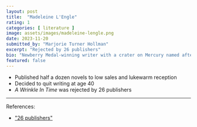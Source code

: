 ```yaml
---
layout: post
title:  "Madeleine L'Engle"
rating: 1
categories: [ literature ]
image: assets/images/madeleine-lengle.png
date: 2023-11-20
submitted_by: "Marjorie Turner Hollman"
excerpt: "Rejected by 26 publishers"
bio: "Newberry Medal-winning writer with a crater on Mercury named after her."
featured: false
---
```


- Published half a dozen novels to low sales and lukewarm reception
- Decided to quit writing at age 40
- _A Wrinkle In Time_ was rejected by 26 publishers

---

References:

- ["26 publishers"](https://www.smithsonianmag.com/smart-news/beloved-baffling-wrinkle-time-was-rejected-26-publishers-180961227/)
